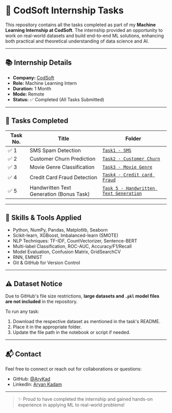 # 💼 CodSoft Internship Tasks

This repository contains all the tasks completed as part of my **Machine Learning Internship at CodSoft**. The internship provided an opportunity to work on real-world datasets and build end-to-end ML solutions, enhancing both practical and theoretical understanding of data science and AI.

---

## 📚 Internship Details

- **Company:** [CodSoft](https://www.codsoft.in/)
- **Role:** Machine Learning Intern
- **Duration:** 1 Month
- **Mode:** Remote
- **Status:** ✅ Completed (All Tasks Submitted)

---

## 🚀 Tasks Completed

| Task No. | Title | Folder |
|----------|------------------------------|-------------------------------|
| ✅ 1 | SMS Spam Detection | [`Task1 - SMS`](./Task1%20-%20SMS) |
| ✅ 2 | Customer Churn Prediction | [`Task2 - Customer Churn`](./Task2%20-%20Customer%20Churn) |
| ✅ 3 | Movie Genre Classification | [`Task3 - Movie Genre`](./Task3%20-%20Movie%20Genre) |
| ✅ 4 | Credit Card Fraud Detection | [`Task4 - Credit card Fraud`](./Task4%20-%20Credit%20card%20Fraud) |
| ✅ 5 | Handwritten Text Generation (Bonus Task) | [`Task 5 - Handwritten Text Generation`](./Task%205%20-%20Handwritten%20Text%20Generation) |

---

## 🧠 Skills & Tools Applied

- Python, NumPy, Pandas, Matplotlib, Seaborn
- Scikit-learn, XGBoost, Imbalanced-learn (SMOTE)
- NLP Techniques: TF-IDF, CountVectorizer, Sentence-BERT
- Multi-label Classification, ROC-AUC, Accuracy/F1/Recall
- Model Evaluation, Confusion Matrix, GridSearchCV
- RNN, EMNIST
- Git & GitHub for Version Control

---

## ⚠️ Dataset Notice

Due to GitHub's file size restrictions, **large datasets and `.pkl` model files are not included** in the repository.

To run any task:
1. Download the respective dataset as mentioned in the task's README.
2. Place it in the appropriate folder.
3. Update the file path in the notebook or script if needed.

---

## 📬 Contact

Feel free to connect or reach out for collaborations or questions:

- GitHub: [@AryKad](https://github.com/AryKad)
- LinkedIn: [Aryan Kadam]([https://www.linkedin.com/in/aryan-kadam-0706](https://www.linkedin.com/in/aryan-kadam-a667542b5/))

---

> ✨ Proud to have completed the internship and gained hands-on experience in applying ML to real-world problems!
